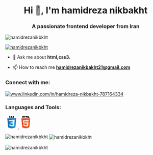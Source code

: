 <h1 align="center">Hi 👋, I'm hamidreza nikbakht</h1>
<h3 align="center">A passionate frontend developer from Iran</h3>

<p align="left"> <img src="https://komarev.com/ghpvc/?username=hamidrezanikbkht&label=Profile%20views&color=0e75b6&style=flat" alt="hamidrezanikbkht" /> </p>

<p align="left"> <a href="https://github.com/ryo-ma/github-profile-trophy"><img src="https://github-profile-trophy.vercel.app/?username=hamidrezanikbkht" alt="hamidrezanikbkht" /></a> </p>

- 💬 Ask me about **html,css3.**

- 📫 How to reach me **hamidrezanikbakht21@gmail.com**

<h3 align="left">Connect with me:</h3>
<p align="left">
<a href="https://linkedin.com/in/www.linkedin.com/in/hamidreza-nikbakht-787164334" target="blank"><img align="center" src="https://raw.githubusercontent.com/rahuldkjain/github-profile-readme-generator/master/src/images/icons/Social/linked-in-alt.svg" alt="www.linkedin.com/in/hamidreza-nikbakht-787164334" height="30" width="40" /></a>
</p>

<h3 align="left">Languages and Tools:</h3>
<p align="left"> <a href="https://www.w3schools.com/css/" target="_blank" rel="noreferrer"> <img src="https://raw.githubusercontent.com/devicons/devicon/master/icons/css3/css3-original-wordmark.svg" alt="css3" width="40" height="40"/> </a> <a href="https://www.w3.org/html/" target="_blank" rel="noreferrer"> <img src="https://raw.githubusercontent.com/devicons/devicon/master/icons/html5/html5-original-wordmark.svg" alt="html5" width="40" height="40"/> </a> </p>

<p><img align="left" src="https://github-readme-stats.vercel.app/api/top-langs?username=hamidrezanikbkht&show_icons=true&locale=en&layout=compact" alt="hamidrezanikbkht" /></p>

<p>&nbsp;<img align="center" src="https://github-readme-stats.vercel.app/api?username=hamidrezanikbkht&show_icons=true&locale=en" alt="hamidrezanikbkht" /></p>

<p><img align="center" src="https://github-readme-streak-stats.herokuapp.com/?user=hamidrezanikbkht&" alt="hamidrezanikbkht" /></p>

